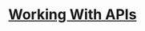 # [Working With APIs](https://www.theodinproject.com/lessons/node-path-javascript-working-with-apis)
